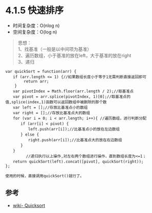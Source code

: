 # 4.1.5 快速排序

- 时间复杂度：O(nlog n)
- 空间复杂度：O(log n)

>思想：  
1、找基准（一般是以中间项为基准）  
2、遍历数组，小于基准的放在left，大于基准的放在right  
3、递归  

```
var quickSort = function(arr) {
　　if (arr.length <= 1) {//如果数组长度小于等于1无需判断直接返回即可 
        return arr;
    }
　　var pivotIndex = Math.floor(arr.length / 2);//取基准点 
　　var pivot = arr.splice(pivotIndex, 1)[0];//取基准点的值,splice(index,1)函数可以返回数组中被删除的那个数
　　var left = [];//存放比基准点小的数组
　　var right = [];//存放比基准点大的数组 
　　for (var i = 0; i < arr.length; i++){ //遍历数组，进行判断分配 
　　　　if (arr[i] < pivot) {
　　　　　　left.push(arr[i]);//比基准点小的放在左边数组 
　　　　} else {
　　　　　　right.push(arr[i]);//比基准点大的放在右边数组 
　　　　}
　　}
         //递归执行以上操作,对左右两个数组进行操作，直到数组长度为<=1； 
　　return quickSort(left).concat([pivot], quickSort(right));
};

使用的时候，直接调用quickSort()就行了。
```

## 参考
- [wiki- Quicksort](https://en.wikipedia.org/wiki/Quicksort)
